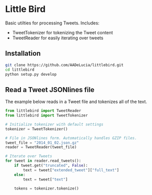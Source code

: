 # Little Bird

Basic utilties for processing Tweets. Includes:  
* TweetTokenizer for tokenizing the Tweet content
* TweetReader for easily iterating over tweets

## Installation
```bash
git clone https://github.com/AADeLucia/littlebird.git
cd littlebird
python setup.py develop
```

## Read a Tweet JSONlines file
The example below reads in a Tweet file and tokenizes all of the text.

```python
from littlebird import TweetReader
from littlebird import TweetTokenizer

# Initialize tokenizer with default settings
tokenizer = TweetTokenizer()

# File in JSONlines form. Automatically handles GZIP files.
tweet_file = "2014_01_02.json.gz"
reader = TweetReader(tweet_file)

# Iterate over Tweets
for tweet in reader.read_tweets():
    if tweet.get("truncated", False):
        text = tweet["extended_tweet"]["full_text"]
    else:
        text = tweet["text"]
    
    tokens = tokenizer.tokenize()
```


